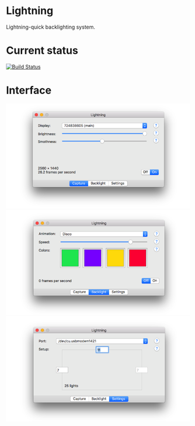 # Lightning
Lightning-quick backlighting system.

# Current status
[![Build Status](https://travis-ci.org/maciaszczykm/lightning.svg?branch=master)](https://travis-ci.org/maciaszczykm/lightning)

# Interface
<p align="center">
    <img src="resource/capture.png">
    <img src="resource/backlight.png">
    <img src="resource/settings.png">
</p>
